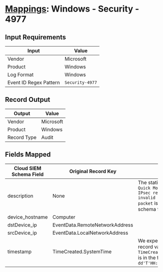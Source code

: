 # [Mappings](README.md): Windows - Security - 4977

## Input Requirements

|Input|Value|
|-----|-----|
|Vendor|Microsoft|
|Product|Windows|
|Log Format|Windows|
|Event ID Regex Pattern|`Security-4977`|

## Record Output

|Output|Value|
|------|-----|
|Vendor|Microsoft|
|Product|Windows|
|Record Type|Audit|

## Fields Mapped

|Cloud SIEM Schema Field|Original Record Key|Notes|
|-----------------------|-------------------|-----|
|description|None|The static text `During Quick Mode negotiation, IPsec received an invalid negotiation packet` is populated in this schema field.|
|device_hostname|Computer||
|dstDevice_ip|EventData.RemoteNetworkAddress||
|srcDevice_ip|EventData.LocalNetworkAddress||
|timestamp|TimeCreated.SystemTime|We expect the orginal record value of `TimeCreated.SystemTime` is in the format `yyyy-MM-dd'T'HH:mm:ss.SSSSSSSSSZ`|

